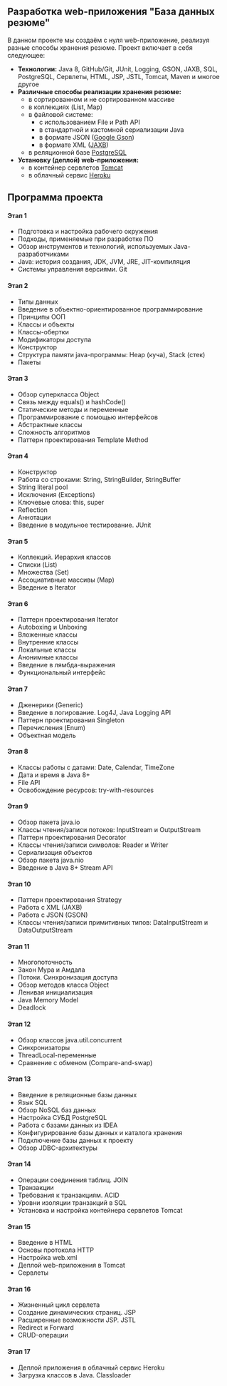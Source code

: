 ## Разработка web-приложения "База данных резюме"

В данном проекте мы создаём с нуля web-приложение, реализуя разные способы хранения резюме. Проект включает в себя следующее:
  - **Технологии:** Java 8, GitHub/Git, JUnit, Logging, GSON, JAXB, SQL, PostgreSQL, Сервлеты, HTML, JSP, JSTL, Tomcat, Maven и многое другое
  - **Различные способы реализации хранения резюме:**
     - в сортированном и не сортированном массиве
     - в коллекциях (List, Map)
     - в файловой системе:
        - с использованием File и Path API
        - в стандартной и кастомной сериализации Java
        - в формате JSON ([Google Gson](https://en.wikipedia.org/wiki/Gson))
        - в формате XML ([JAXB](https://ru.wikipedia.org/wiki/Java_Architecture_for_XML_Binding))
     -  в реляционной базе [PostgreSQL](https://ru.wikipedia.org/wiki/PostgreSQL)
  - **Установку (деплой) web-приложения:**
     - в контейнер сервлетов [Tomcat](https://ru.wikipedia.org/wiki/Apache_Tomcat)
     - в облачный сервис [Heroku](https://ru.wikipedia.org/wiki/Heroku)

## Программа проекта

#### Этап 1 
 - Подготовка и настройка рабочего окружения
 - Подходы, применяемые при разработке ПО
 - Обзор инструментов и технологий, используемых Java-разработчиками
 - Java: история создания, JDK, JVM, JRE, JIT-компиляция
 - Системы управления версиями. Git

#### Этап 2
 - Типы данных
 - Введение в объектно-ориентированное программирование
 - Принципы ООП
 - Классы и объекты
 - Классы-обертки
 - Модификаторы доступа
 - Конструктор
 - Структура памяти java-программы: Heap (куча), Stack (стек)
 - Пакеты

#### Этап 3
 - Обзор суперкласса Object
 - Связь между equals() и hashCode()
 - Статические методы и переменные
 - Программирование с помощью интерфейсов
 - Абстрактные классы
 - Сложность алгоритмов
 - Паттерн проектирования Template Method
 
#### Этап 4
 - Конструктор
 - Работа со строками: String, StringBuilder, StringBuffer
 - String literal pool
 - Исключения (Exceptions)
 - Ключевые слова: this, super
 - Reflection
 - Аннотации
 - Введение в модульное тестирование. JUnit 

#### Этап 5
 - Коллекций. Иерархия классов
 - Списки (List)
 - Множества (Set)
 - Ассоциативные массивы (Map)
 - Введение в Iterator
 
#### Этап 6
 - Паттерн проектирования Iterator
 - Autoboxing и Unboxing
 - Вложенные классы
 - Внутренние классы
 - Локальные классы
 - Анонимные классы
 - Введение в лямбда-выражения
 - Функциональный интерфейс

#### Этап 7
 - Дженерики (Generic)
 - Введение в логирование. Log4J, Java Logging API
 - Паттерн проектирования Singleton
 - Перечисления (Enum)
 - Объектная модель

#### Этап 8
 - Классы работы с датами: Date, Calendar, TimeZone
 - Дата и время в Java 8+
 - File API
 - Освобождение ресурсов: try-with-resources

#### Этап 9
 - Обзор пакета java.io
 - Классы чтения/записи потоков: InputStream и OutputStream
 - Паттерн проектирования Decorator
 - Классы чтения/записи символов: Reader и Writer
 - Сериализация объектов
 - Обзор пакета java.nio
 - Введение в Java 8+ Stream API

#### Этап 10
 - Паттерн проектирования Strategy
 - Работа с XML (JAXB)
 - Работа с JSON (GSON)
 - Классы чтения/записи примитивных типов: DataInputStream и DataOutputStream

#### Этап 11
 - Многопоточность
 - Закон Мура и Амдала
 - Потоки. Синхронизация доступа
 - Обзор методов класса Object
 - Ленивая инициализация
 - Java Memory Model
 - Deadlock
 
#### Этап 12
 - Обзор классов java.util.concurrent
 - Синхронизаторы
 - ThreadLocal-переменные
 - Сравнение с обменом (Compare-and-swap)

#### Этап 13
 - Введение в реляционные базы данных
 - Язык SQL
 - Обзор NoSQL баз данных
 - Настройка СУБД PostgreSQL
 - Работа с базами данных из IDEA
 - Конфигурирование базы данных и каталога хранения
 - Подключение базы данных к проекту
 - Обзор JDBC-архитектуры

#### Этап 14
 - Операции соединения таблиц. JOIN
 - Транзакции
 - Требования к транзакциям. ACID
 - Уровни изоляции транзакций в SQL
 - Установка и настройка контейнера сервлетов Tomcat

#### Этап 15
 - Введение в HTML
 - Основы протокола HTTP
 - Настройка web.xml
 - Деплой web-приложения в Tomcat
 - Сервлеты
 
#### Этап 16
 - Жизненный цикл сервлета
 - Создание динамических страниц. JSP
 - Расширенные возможности JSP. JSTL
 - Redirect и Forward
 - CRUD-операции
 
#### Этап 17
 - Деплой приложения в облачный сервис Heroku
 - Загрузка классов в Java. Classloader
